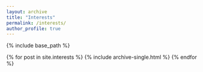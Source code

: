 ```yaml
---
layout: archive
title: "Interests"
permalink: /interests/
author_profile: true
---
```


{% include base_path %}


{% for post in site.interests %}
  {% include archive-single.html %}
{% endfor %}


